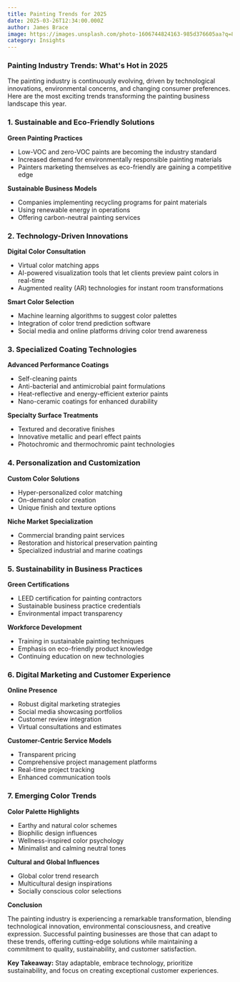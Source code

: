 ```yaml
---
title: Painting Trends for 2025
date: 2025-03-26T12:34:00.000Z
author: James Brace
image: https://images.unsplash.com/photo-1606744824163-985d376605aa?q=80&w=1932&auto=format&fit=crop&ixlib=rb-4.0.3&ixid=M3wxMjA3fDB8MHxwaG90by1wYWdlfHx8fGVufDB8fHx8fA%3D%3D
category: Insights
---
```




### Painting Industry Trends: What's Hot in 2025

The painting industry is continuously evolving, driven by technological innovations, environmental concerns, and changing consumer preferences. Here are the most exciting trends transforming the painting business landscape this year. 

### 1. Sustainable and Eco-Friendly Solutions

**Green Painting Practices** 

* Low-VOC and zero-VOC paints are becoming the industry standard 
* Increased demand for environmentally responsible painting materials 
* Painters marketing themselves as eco-friendly are gaining a competitive edge 

**Sustainable Business Models** 

* Companies implementing recycling programs for paint materials 
* Using renewable energy in operations 
* Offering carbon-neutral painting services 

### 2. Technology-Driven Innovations

**Digital Color Consultation** 

* Virtual color matching apps 
* AI-powered visualization tools that let clients preview paint colors in real-time 
* Augmented reality (AR) technologies for instant room transformations 

**Smart Color Selection** 

* Machine learning algorithms to suggest color palettes 
* Integration of color trend prediction software 
* Social media and online platforms driving color trend awareness 

### 3. Specialized Coating Technologies

**Advanced Performance Coatings** 

* Self-cleaning paints 
* Anti-bacterial and antimicrobial paint formulations 
* Heat-reflective and energy-efficient exterior paints 
* Nano-ceramic coatings for enhanced durability 

**Specialty Surface Treatments** 

* Textured and decorative finishes 
* Innovative metallic and pearl effect paints 
* Photochromic and thermochromic paint technologies 

### 4. Personalization and Customization

**Custom Color Solutions** 

* Hyper-personalized color matching 
* On-demand color creation 
* Unique finish and texture options 

**Niche Market Specialization** 

* Commercial branding paint services 
* Restoration and historical preservation painting 
* Specialized industrial and marine coatings 

### 5. Sustainability in Business Practices

**Green Certifications** 

* LEED certification for painting contractors 
* Sustainable business practice credentials 
* Environmental impact transparency 

**Workforce Development** 

* Training in sustainable painting techniques 
* Emphasis on eco-friendly product knowledge 
* Continuing education on new technologies 

### 6. Digital Marketing and Customer Experience 

**Online Presence** 

* Robust digital marketing strategies 
* Social media showcasing portfolios 
* Customer review integration 
* Virtual consultations and estimates 

**Customer-Centric Service Models** 

* Transparent pricing 
* Comprehensive project management platforms 
* Real-time project tracking 
* Enhanced communication tools 

### 7. Emerging Color Trends 

**Color Palette Highlights** 

* Earthy and natural color schemes 
* Biophilic design influences 
* Wellness-inspired color psychology 
* Minimalist and calming neutral tones 

**Cultural and Global Influences** 

* Global color trend research 
* Multicultural design inspirations 
* Socially conscious color selections 

**Conclusion** 

The painting industry is experiencing a remarkable transformation, blending technological innovation, environmental consciousness, and creative expression. Successful painting businesses are those that can adapt to these trends, offering cutting-edge solutions while maintaining a commitment to quality, sustainability, and customer satisfaction. 

**Key Takeaway:** Stay adaptable, embrace technology, prioritize sustainability, and focus on creating exceptional customer experiences.
